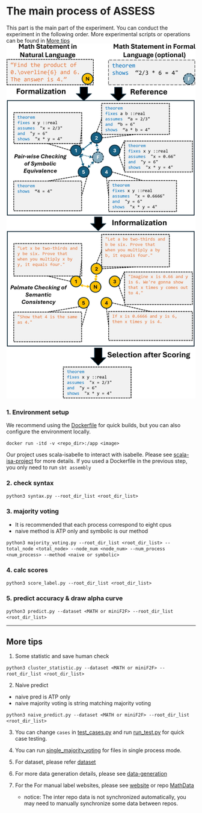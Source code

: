 # The main process of ASSESS

This part is the main part of the experiment. You can conduct the experiment in the following order. More experimental scripts or operations can be found in [More tips](#more-tips)
![Framework](../framework.jpg)

### 1. Environment setup

We recommend using the [Dockerfile](../Dockerfile) for quick builds, but you can also configure the environment locally.
```
docker run -itd -v <repo_dir>:/app <image>
```

Our project uses scala-isabelle to interact with isabelle. Please see [scala-isa-project](../scala-isa-project/readme.md) for more details. If you used a Dockerfile in the previous step, you only need to run ```sbt assembly``` 

### 2. check syntax 
```python3
python3 syntax.py --root_dir_list <root_dir_list>
```
### 3. majority voting
 
- It is recommended that each process correspond to eight cpus
- naive method is ATP only and symbolic is our method
```python3
python3 majority_voting.py --root_dir_list <root_dir_list> --total_node <total_node> --node_num <node_num> --num_process <num_process> --method <naive or symbolic>
```
### 4. calc scores
```python3
python3 score_label.py --root_dir_list <root_dir_list>
```
### 5. predict accuracy & draw alpha curve

```python3
python3 predict.py --dataset <MATH or miniF2F> --root_dir_list <root_dir_list>
```
---
## More tips
1. Some statistic and save human check
```python3
python3 cluster_statistic.py --dataset <MATH or miniF2F> --root_dir_list <root_dir_list>
```

2. Naive predict
- naive pred is ATP only
- naive majority voting is string matching majority voting
```python3
python3 naive_predict.py --dataset <MATH or miniF2F> --root_dir_list <root_dir_list>
```

3. You can change ```cases``` in [test_cases.py](./test_cases.py) and run [run_test.py](./run_test.py) for quick case testing.

4. You can run [single_majority_voting](./single_majority_voting.py) for files in single process mode.

5. For dataset, please refer [dataset](../dataset/)

6. For more data generation details, please see  [data-generation](../data-generation/)

7. For the For manual label websites, please see [website](../website/) or repo [MathData](https://dev.azure.com/ai4m/MathData/_git/MathData)
    - notice: The inter repo data is not synchronized automatically, you may need to manually synchronize some data between repos.
